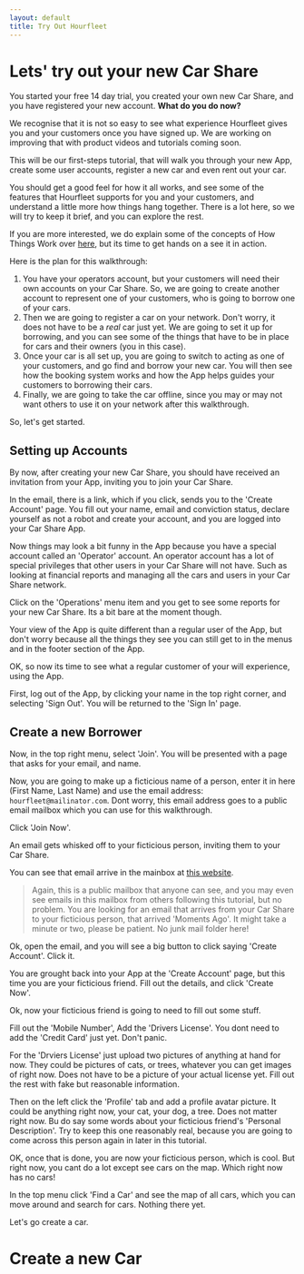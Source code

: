 ```yaml
---
layout: default
title: Try Out Hourfleet
---
```

# Lets' try out your new Car Share

You started your free 14 day trial, you created your own new Car Share, and you have registered your new account. **What do you do now?**

We recognise that it is not so easy to see what experience Hourfleet gives you and your customers once you have signed up. We are working on improving that with product videos and tutorials coming soon.

This will be our first-steps tutorial, that will walk you through your new App, create some user accounts, register a new car and even rent out your car.

You should get a good feel for how it all works, and see some of the features that Hourfleet supports for you and your customers, and understand a little more how things hang together. There is a lot here, so we will try to keep it brief, and you can explore the rest.

If you are more interested, we do explain some of the concepts of How Things Work over [here](howitworks.html), but its time to get hands on a see it in action.

Here is the plan for this walkthrough:

1. You have your operators account, but your customers will need their own accounts on your Car Share. So, we are going to create another account to represent one of your customers, who is going to borrow one of your cars.
2. Then we are going to register a car on your network. Don't worry, it does not have to be a _real_ car just yet. We are going to set it up for borrowing, and you can see some of the things that have to be in place for cars and their owners (you in this case).
3. Once your car is all set up, you are going to switch to acting as one of your customers, and go find and borrow your new car. You will then see how the booking system works and how the App helps guides your customers to borrowing their cars.
4. Finally, we are going to take the car offline, since you may or may not want others to use it on your network after this walkthrough.

So, let's get started.

## Setting up Accounts

By now, after creating your new Car Share, you should have received an invitation from your App, inviting you to join your Car Share.

In the email, there is a link, which if you click, sends you to the 'Create Account' page. You fill out your name, email and conviction status, declare yourself as not a robot and create your account, and you are logged into your Car Share App.

Now things may look a bit funny in the App because you have a special account called an 'Operator' account. An operator account has a lot of special privileges that other users in your Car Share will not have. Such as looking at financial reports and managing all the cars and users in your Car Share network.

Click on the 'Operations' menu item and you get to see some reports for your new Car Share. Its a bit bare at the moment though.

Your view of the App is quite different than a regular user of the App, but don't worry because all the things they see you can still get to in the menus and in the footer section of the App.

OK, so now its time to see what a regular customer of your will experience, using the App.

First, log out of the App, by clicking your name in the top right corner, and selecting 'Sign Out'. You will be returned to the 'Sign In' page.

## Create a new Borrower

Now, in the top right menu, select 'Join'. You will be presented with a page that asks for your email, and name. 

Now, you are going to make up a ficticious name of a person, enter it in here (First Name, Last Name) and use the email address: `hourfleet@mailinator.com`. Dont worry, this email address goes to a public email mailbox which you can use for this walkthrough. 

Click 'Join Now'.

An email gets whisked off to your ficticious person, inviting them to your Car Share. 

You can see that email arrive in the mainbox at [this website](https://www.mailinator.com/v3/index.jsp?zone=public&query=hourfleet#/#inboxpane). 
> Again, this is a public mailbox that anyone can see, and you may even see emails in this mailbox from others following this tutorial, but no problem. You are looking for an email that arrives from your Car Share to your ficticious person, that arrived 'Moments Ago'. It might take a minute or two, please be patient. No junk mail folder here!

Ok, open the email, and you will see a big button to click saying 'Create Account'. Click it.

You are grought back into your App at the 'Create Account' page, but this time you are your ficticious friend. Fill out the details, and click 'Create Now'.

Ok, now your ficticious friend is going to need to fill out some stuff.

Fill out the 'Mobile Number', Add the 'Drivers License'. You dont need to add the 'Credit Card' just yet. Don't panic.

For the 'Drviers License' just upload two pictures of anything at hand for now. They could be pictures of cats, or trees, whatever you can get images of right now. Does not have to be a picture of your actual license yet. Fill out the rest with fake but reasonable information.

Then on the left click the 'Profile' tab and add a profile avatar picture. It could be anything right now, your cat, your dog, a tree. Does not matter right now. Bu do say some words about your ficticious friend's 'Personal Description'. Try to keep this one reasonably real, because you are going to come across this person again in later in this tutorial.

OK, once that is done, you are now your ficticious person, which is cool. But right now, you cant do a lot except see cars on the map. Which right now has no cars!

In the top menu click 'Find a Car' and see the map of all cars, which you can move around and search for cars. Nothing there yet.

Let's go create a car.

# Create a new Car






